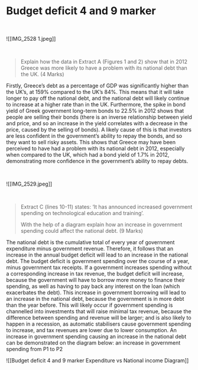 # Budget deficit 4 and 9 marker

</br>


![[IMG_2528 1.jpeg]]

</br>

> Explain how the data in Extract A (Figures 1 and 2) show that in 2012 Greece was more likely to have a problem with its national debt than the UK. (4 Marks)

Firstly, Greece’s debt as a percentage of GDP was significantly higher than the UK’s, at 159% compared to the UK’s 84%. This means that it will take longer to pay off the national debt, and the national debt will likely continue to increase at a higher rate than in the UK. Furthermore, the spike in bond yield of Greek government long-term bonds to 22.5% in 2012 shows that people are selling their bonds (there is an inverse relationship between yield and price, and so an increase in the yield correlates with a decrease in the price, caused by the selling of bonds). A likely cause of this is that investors are less confident in the government’s ability to repay the bonds, and so they want to sell risky assets. This shows that Greece may have been perceived to have had a problem with its national debt in 2012, especially when compared to the UK, which had a bond yield of 1.7% in 2012, demonstrating more confidence in the government’s ability to repay debts.

</br>

![[IMG_2529.jpeg]]

</br>

> Extract C (lines 10-11) states: ‘It has announced increased government spending on technological education and training’.
> 
> With the help of a diagram explain how an increase in government spending could affect the national debt. (9 Marks)

The national debt is the cumulative total of every year of government expenditure minus government revenue. Therefore, it follows that an increase in the annual budget deficit will lead to an increase in the national debt. The budget deficit is government spending over the course of a year, minus government tax receipts. If a government increases spending without a corresponding increase in tax revenue, the budget deficit will increase, because the government will have to borrow more money to finance their spending, as well as having to pay back any interest on the loan (which exacerbates the debt). This increase in government borrowing will lead to an increase in the national debt, because the government is in more debt than the year before. This will likely occur if government spending is channelled into investments that will raise minimal tax revenue, because the difference between spending and revenue will be larger; and is also likely to happen in a recession, as automatic stabilisers cause government spending to increase, and tax revenues are lower due to lower consumption. An increase in government spending causing an increase in the national debt can be demonstrated on the diagram below: an increase in government spending from P1 to P2

![[Budget deficit 4 and 9 marker Expenditure vs National income Diagram]] 